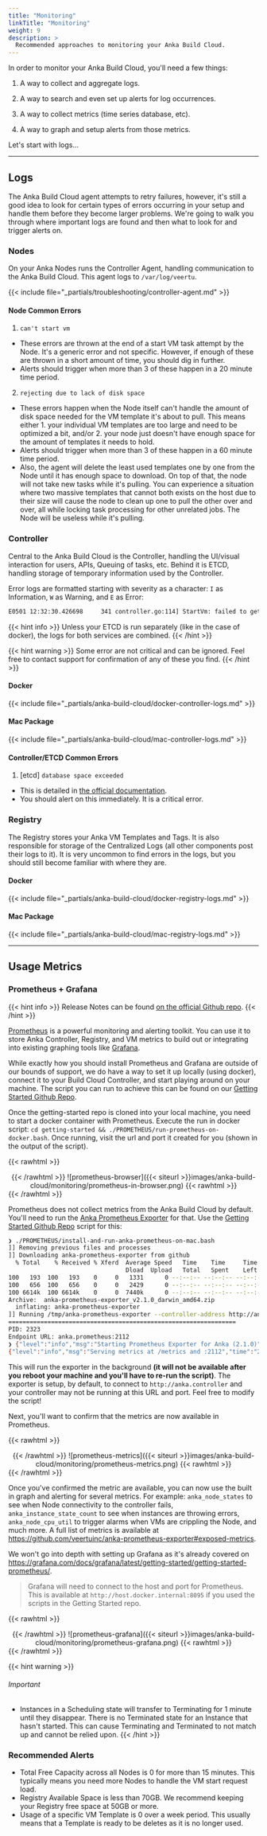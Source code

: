 ```yaml
---
title: "Monitoring"
linkTitle: "Monitoring"
weight: 9
description: >
  Recommended approaches to monitoring your Anka Build Cloud.
---
```


In order to monitor your Anka Build Cloud, you'll need a few things:

1. A way to collect and aggregate logs.

1. A way to search and even set up alerts for log occurrences.

1. A way to collect metrics (time series database, etc).

1. A way to graph and setup alerts from those metrics.

Let's start with logs...

---

## Logs

The Anka Build Cloud agent attempts to retry failures, however, it's still a good idea to look for certain types of errors occurring in your setup and handle them before they become larger problems. We're going to walk you through where important logs are found and then what to look for and trigger alerts on.

### Nodes

On your Anka Nodes runs the Controller Agent, handling communication to the Anka Build Cloud. This agent logs to `/var/log/veertu`.

{{< include file="_partials/troubleshooting/controller-agent.md" >}}

#### Node Common Errors

1. `can't start vm`
  - These errors are thrown at the end of a start VM task attempt by the Node. It's a generic error and not specific. However, if enough of these are thrown in a short amount of time, you should dig in further.
  - Alerts should trigger when more than 3 of these happen in a 20 minute time period.

2. `rejecting due to lack of disk space`
  - These errors happen when the Node itself can't handle the amount of disk space needed for the VM template it's about to pull. This means either 1. your individual VM templates are too large and need to be optimized a bit, and/or 2. your node just doesn't have enough space for the amount of templates it needs to hold.
  - Alerts should trigger when more than 3 of these happen in a 60 minute time period.
  - Also, the agent will delete the least used templates one by one from the Node until it has enough space to download. On top of that, the node will not take new tasks while it's pulling. You can experience a situation where two massive templates that cannot both exists on the host due to their size will cause the node to clean up one to pull the other over and over, all while locking task processing for other unrelated jobs. The Node will be useless while it's pulling.

### Controller

Central to the Anka Build Cloud is the Controller, handling the UI/visual interaction for users, APIs, Queuing of tasks, etc. Behind it is ETCD, handling storage of temporary information used by the Controller.

Error logs are formatted starting with severity as a character: `I` as Information, `W` as Warning, and `E` as Error:

```bash
E0501 12:32:30.426698     341 controller.go:114] StartVm: failed to get VM 7141d04e-cb45-46bf-9026-4266d74998d5 from registry
```

{{< hint info >}}
Unless your ETCD is run separately (like in the case of docker), the logs for both services are combined.
{{< /hint >}}

{{< hint warning >}}
Some error are not critical and can be ignored. Feel free to contact support for confirmation of any of these you find.
{{< /hint >}}

#### Docker

{{< include file="_partials/anka-build-cloud/docker-controller-logs.md" >}}

#### Mac Package

{{< include file="_partials/anka-build-cloud/mac-controller-logs.md" >}}

#### Controller/ETCD Common Errors

1. \[etcd] `database space exceeded`
  - This is detailed in [the official documentation](https://etcd.io/docs/v3.5/op-guide/maintenance/#space-quota).
  - You should alert on this immediately. It is a critical error.

### Registry

The Registry stores your Anka VM Templates and Tags. It is also responsible for storage of the Centralized Logs (all other components post their logs to it). It is very uncommon to find errors in the logs, but you should still become familiar with where they are.

#### Docker

{{< include file="_partials/anka-build-cloud/docker-registry-logs.md" >}}

#### Mac Package

{{< include file="_partials/anka-build-cloud/mac-registry-logs.md" >}}

---

## Usage Metrics

### Prometheus + Grafana

{{< hint info >}}
Release Notes can be found [on the official Github repo](https://github.com/veertuinc/anka-prometheus-exporter/releases).
{{< /hint >}}

[Prometheus](https://github.com/prometheus/prometheus#prometheus) is a powerful monitoring and alerting toolkit. You can use it to store Anka Controller, Registry, and VM metrics to build out or integrating into existing graphing tools like [Grafana](https://github.com/grafana/grafana#get-started).

While exactly how you should install Prometheus and Grafana are outside of our bounds of support, we do have a way to set it up locally (using docker), connect it to your Build Cloud Controller, and start playing around on your machine. The script you can run to achieve this can be found on our [Getting Started Github Repo](https://github.com/veertuinc/getting-started#prometheus-exporter-prometheus).

Once the getting-started repo is cloned into your local machine, you need to start a docker container with Prometheus. Execute the run in docker script: `cd getting-started && ./PROMETHEUS/run-prometheus-on-docker.bash`. Once running, visit the url and port it created for you (shown in the output of the script).

{{< rawhtml >}}<center>{{< /rawhtml >}}
![prometheus-browser]({{< siteurl >}}images/anka-build-cloud/monitoring/prometheus-in-browser.png)
{{< rawhtml >}}</center>{{< /rawhtml >}}

Prometheus does not collect metrics from the Anka Build Cloud by default. You'll need to run the [Anka Prometheus Exporter](https://github.com/veertuinc/anka-prometheus-exporter) for that. Use the [Getting Started Github Repo](https://github.com/veertuinc/getting-started#prometheus-exporter-prometheus) script for this: 

```bash
❯ ./PROMETHEUS/install-and-run-anka-prometheus-on-mac.bash
]] Removing previous files and processes
]] Downloading anka-prometheus-exporter from github
  % Total    % Received % Xferd  Average Speed   Time    Time     Time  Current
                                 Dload  Upload   Total   Spent    Left  Speed
100   193  100   193    0     0   1331      0 --:--:-- --:--:-- --:--:--  1331
100   656  100   656    0     0   2429      0 --:--:-- --:--:-- --:--:--  2429
100 6614k  100 6614k    0     0  7440k      0 --:--:-- --:--:-- --:--:-- 7440k
Archive:  anka-prometheus-exporter_v2.1.0_darwin_amd64.zip
  inflating: anka-prometheus-exporter
]] Running /tmp/anka-prometheus-exporter --controller-address http://anka.controller and backgrounding the process
================================================================
PID: 2323
Endpoint URL: anka.prometheus:2112
❯ {"level":"info","msg":"Starting Prometheus Exporter for Anka (2.1.0)","time":"2021-03-22T15:19:17-04:00"}
{"level":"info","msg":"Serving metrics at /metrics and :2112","time":"2021-03-22T15:19:17-04:00"}
```

This will run the exporter in the background **(it will not be available after you reboot your machine and you'll have to re-run the script)**. The exporter is setup, by default, to connect to `http://anka.controller` and your controller may not be running at this URL and port. Feel free to modify the script!

Next, you'll want to confirm that the metrics are now available in Prometheus.

{{< rawhtml >}}<center>{{< /rawhtml >}}
![prometheus-metrics]({{< siteurl >}}images/anka-build-cloud/monitoring/prometheus-metrics.png)
{{< rawhtml >}}</center>{{< /rawhtml >}}

Once you've confirmed the metric are available, you can now use the built in graph and alerting for several metrics. For example: `anka_node_states` to see when Node connectivity to the controller fails, `anka_instance_state_count` to see when instances are throwing errors, `anka_node_cpu_util` to trigger alarms when VMs are crippling the Node, and much more. A full list of metrics is available at https://github.com/veertuinc/anka-prometheus-exporter#exposed-metrics.

We won't go into depth with setting up Grafana as it's already covered on https://grafana.com/docs/grafana/latest/getting-started/getting-started-prometheus/.

> Grafana will need to connect to the host and port for Prometheus. This is available at `http://host.docker.internal:8095` if you used the scripts in the Getting Started repo.

{{< rawhtml >}}<center>{{< /rawhtml >}}
![prometheus-grafana]({{< siteurl >}}images/anka-build-cloud/monitoring/prometheus-grafana.png)
{{< rawhtml >}}</center>{{< /rawhtml >}}


{{< hint warning >}}
###### Important
- Instances in a Scheduling state will transfer to Terminating for 1 minute until they disappear. There is no Terminated state for an Instance that hasn't started. This can cause Terminating and Terminated to not match up and cannot be relied upon.
{{< /hint >}}


### Recommended Alerts

- Total Free Capacity across all Nodes is 0 for more than 15 minutes. This typically means you need more Nodes to handle the VM start request load.
- Registry Available Space is less than 70GB. We recommend keeping your Registry free space at 50GB or more.
- Usage of a specific VM Template is 0 over a week period. This usually means that a Template is ready to be deletes as it is no longer used.
